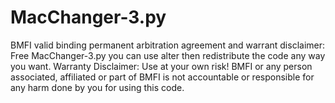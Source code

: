 # MacChanger-3.py
BMFI valid binding permanent arbitration agreement and warrant disclaimer:
Free MacChanger-3.py you can use alter then redistribute the code any way you want.
Warranty Disclaimer: Use at your own risk! BMFI or any person associated, affiliated or part of BMFI is not accountable or responsible for any harm done by you for using this code.
